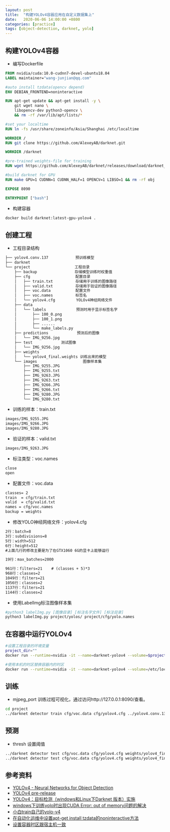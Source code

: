 ```yaml
---
layout: post
title:  "构建YOLOv4容器应用在自定义数据集上"
date:   2020-06-06 14:00:00 +0800
categories: [practice]
tags: [object-detection, darknet, yolo]
---
```


## 构建YOLOv4容器
* 编写Dockerfile

```dockerfile
FROM nvidia/cuda:10.0-cudnn7-devel-ubuntu18.04
LABEL maintainer="wang-junjian@qq.com"

#auto install tzdata(opencv depend)
ENV DEBIAN_FRONTEND=noninteractive

RUN apt-get update && apt-get install -y \
    git wget nano \
    libopencv-dev python3-opencv \
    && rm -rf /var/lib/apt/lists/*

#set your localtime
RUN ln -fs /usr/share/zoneinfo/Asia/Shanghai /etc/localtime

WORKDIR /
RUN git clone https://github.com/AlexeyAB/darknet.git

WORKDIR /darknet

#pre-trained weights-file for training
RUN wget https://github.com/AlexeyAB/darknet/releases/download/darknet_yolo_v3_optimal/yolov4.conv.137

#build darknet for GPU
RUN make GPU=1 CUDNN=1 CUDNN_HALF=1 OPENCV=1 LIBSO=1 && rm -rf obj

EXPOSE 8090

ENTRYPOINT ["bash"]
```

* 构建容器
```bash
docker build darknet:latest-gpu-yolov4 .
```

## 创建工程
* 工程目录结构
```txt
├── yolov4.conv.137　　　　　　  预训练模型
├── darknet
└── project   　　　　　　　　　　工程目录
    ├── backup　　　　　　　　　　存储模型训练时权重值
    ├── cfg　　　　　　　　　　　　配置目录
    │   ├── train.txt　　　　　　存储用于训练的图像路径
    │   ├── valid.txt　　　　　　存储用于验证的图像路径
    │   ├── voc.data　　　　　　 配置文件
    │   ├── voc.names　　　　　　标签名
    │   └── yolov4.cfg　　　　　 YOLOv4神经网络文件
    ├── data
    │   └── labels　　　　　　　　预测时用于显示标签名字
    │       ├── 100_0.png
    │       ├── 100_1.png
    │       ├── ......
    │       └── make_labels.py
    ├── predictions　　　　　　　 预测后的图像
    │   └── IMG_9256.jpg
    ├── test　　　　　　　 测试图像
    │   └── IMG_9256.jpg
    ├── weights
    │   └── yolov4_final.weights 训练出来的模型
    └── images　　　　　　　　　　　  图像样本集
        ├── IMG_9255.JPG
        ├── IMG_9255.txt
        ├── IMG_9263.JPG
        ├── IMG_9263.txt
        ├── IMG_9266.JPG
        ├── IMG_9266.txt
        ├── IMG_9280.JPG
        └── IMG_9280.txt
```

* 训练的样本：train.txt
```txt
images/IMG_9255.JPG
images/IMG_9266.JPG
images/IMG_9280.JPG
```

* 验证的样本：valid.txt
```txt
images/IMG_9263.JPG
```

* 标注类型：voc.names
```txt
close
open
```

* 配置文件：voc.data
```txt
classes= 2
train  = cfg/train.txt
valid  = cfg/valid.txt
names = cfg/voc.names
backup = weights
```

* 修改YOLO神经网络文件：yolov4.cfg
```txt
2行：batch=8
3行：subdivisions=8
5行：width=512
6行：height=512
#上面几行的修改主要是为了在GTX1060 6G的显卡上能够运行

19行：max_batches=2000

961行：filters=21    # (classes + 5)*3
968行：classes=2
1049行：filters=21
1056行：classes=2
1137行：filters=21
1144行：classes=2
```

* 使用LabelImg标注图像样本集
```bash
#python3 labelImg.py [图像目录] [标注名字文件] [标注目录]
python3 labelImg.py project/yolos/ project/cfg/yolo.names
```

## 在容器中运行YOLOv4
```bash
#设置工程目录的环境变量
project_dir=""
docker run --runtime=nvidia -it --name=darknet-yolov4 --volume=$project_dir:/darknet/project -p 8090:8090 darknet:latest-gpu-yolov4

#使用本机的时区替换容器内的时区
docker run --runtime=nvidia -it --name=darknet-yolov4 --volume=/etc/localtime:/etc/localtime:ro　--volume=$project_dir:/darknet/project -p 8090:8090 darknet:latest-gpu-yolov4
```

## 训练
* mjpeg_port 训练过程可视化，通过访问http://127.0.0.1:8090/查看。
```bash
cd project
../darknet detector train cfg/voc.data cfg/yolov4.cfg ../yolov4.conv.137 -mjpeg_port 8090 -map -dont_show
```

## 预测
* thresh 设置阈值
```bash
../darknet detector test cfg/voc.data cfg/yolov4.cfg weights/yolov4_final.weights test/IMG_9256.JPG
../darknet detector test cfg/voc.data cfg/yolov4.cfg weights/yolov4_final.weights test/IMG_9256.JPG -thresh 0.5
```

## 参考资料
* [YOLOv4 - Neural Networks for Object Detection](https://github.com/AlexeyAB/darknet)
* [YOLOv4 pre-release](https://github.com/AlexeyAB/darknet/releases)
* [YOLOv4：目标检测（windows和Linux下Darknet 版本）实施](https://www.cnblogs.com/wujianming-110117/p/12940914.html)
* [windows下训练yolo时出现CUDA Error: out of memory问题的解决](https://blog.csdn.net/qq_33485434/article/details/80432054)
* [小白train自己的yolo-v4](https://mc.ai/小白train自己的yolo-v4/)
* [在自动化运维中设置apt-get install tzdata的noninteractive方法](https://blog.csdn.net/taiyangdao/article/details/80512997)
* [设置容器时区跟宿主机一致](https://www.jianshu.com/p/707ae76730ce)
